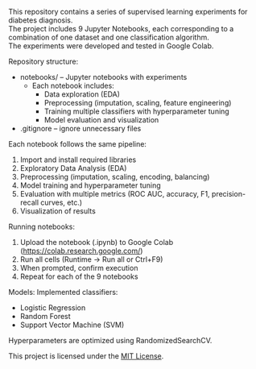This repository contains a series of supervised learning experiments for diabetes diagnosis.  
The project includes 9 Jupyter Notebooks, each corresponding to a combination of one dataset and one classification algorithm.  
The experiments were developed and tested in Google Colab.

Repository structure:
- notebooks/ – Jupyter notebooks with experiments  
  - Each notebook includes:
    - Data exploration (EDA)  
    - Preprocessing (imputation, scaling, feature engineering)  
    - Training multiple classifiers with hyperparameter tuning  
    - Model evaluation and visualization  
- .gitignore – ignore unnecessary files  

Each notebook follows the same pipeline:
1. Import and install required libraries  
2. Exploratory Data Analysis (EDA)  
3. Preprocessing (imputation, scaling, encoding, balancing)  
4. Model training and hyperparameter tuning  
5. Evaluation with multiple metrics (ROC AUC, accuracy, F1, precision-recall curves, etc.)  
6. Visualization of results  

Running notebooks:
1. Upload the notebook (.ipynb) to Google Colab (https://colab.research.google.com/)  
2. Run all cells (Runtime → Run all or Ctrl+F9)  
3. When prompted, confirm execution  
4. Repeat for each of the 9 notebooks  

Models:
Implemented classifiers:
- Logistic Regression
- Random Forest  
- Support Vector Machine (SVM)  

Hyperparameters are optimized using RandomizedSearchCV.

This project is licensed under the [MIT License](LICENSE).
